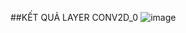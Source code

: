 ##KẾT QUẢ LAYER CONV2D_0
![image](https://user-images.githubusercontent.com/53068735/125249419-6b61e080-e31f-11eb-8ae9-2f51754f07ae.png)

